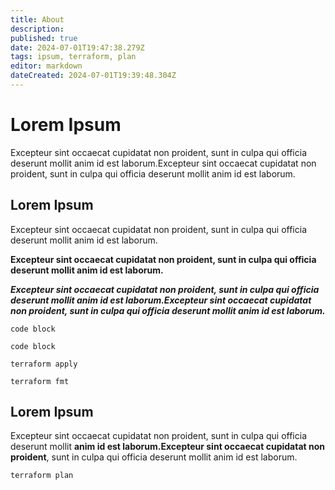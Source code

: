 ```yaml
---
title: About
description: 
published: true
date: 2024-07-01T19:47:38.279Z
tags: ipsum, terraform, plan
editor: markdown
dateCreated: 2024-07-01T19:39:48.304Z
---
```


# Lorem Ipsum 
Excepteur sint occaecat cupidatat non proident, sunt in culpa qui officia deserunt mollit anim id est laborum.Excepteur sint occaecat cupidatat non proident, sunt in culpa qui officia deserunt mollit anim id est laborum.

## Lorem Ipsum 

Excepteur sint occaecat cupidatat non proident, sunt in culpa qui officia deserunt mollit anim id est laborum. 

**Excepteur sint occaecat cupidatat non proident, sunt in culpa qui officia deserunt mollit anim id est laborum.**

***Excepteur sint occaecat cupidatat non proident, sunt in culpa qui officia deserunt mollit anim id est laborum.Excepteur sint occaecat cupidatat non proident, sunt in culpa qui officia deserunt mollit anim id est laborum.***

```
code block
```

```
code block
````

`terraform apply`

`terraform fmt`

## Lorem Ipsum 

Excepteur sint occaecat cupidatat non proident, sunt in culpa qui officia deserunt mollit **anim id est laborum.Excepteur sint occaecat cupidatat non proident**, sunt in culpa qui officia deserunt mollit anim id est laborum.

`terraform plan`
